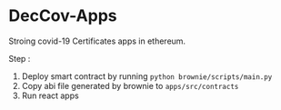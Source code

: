 # DecCov-Apps

Stroing covid-19 Certificates apps in ethereum.


Step : 
 1. Deploy smart contract by running
    ``` python brownie/scripts/main.py ```
 2. Copy abi file generated by brownie to `apps/src/contracts`
 3. Run react apps
